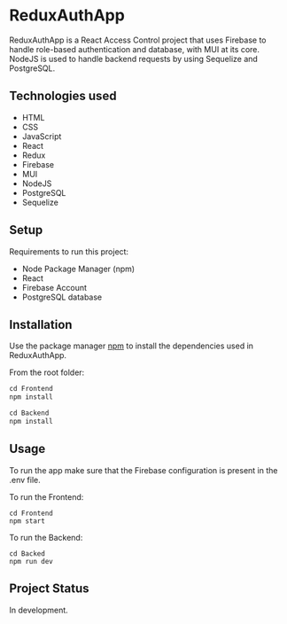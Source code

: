 
# ReduxAuthApp

ReduxAuthApp is a React Access Control project that uses Firebase to handle role-based authentication and database, with MUI at its core. NodeJS is used to handle backend requests by using Sequelize and PostgreSQL.

## Technologies used

* HTML
* CSS
* JavaScript
* React
* Redux
* Firebase
* MUI
* NodeJS
* PostgreSQL
* Sequelize

## Setup

Requirements to run this project:

* Node Package Manager (npm)
* React
* Firebase Account
* PostgreSQL database

## Installation

Use the package manager [npm](https://www.npmjs.com/) to install the dependencies used in ReduxAuthApp.

From the root folder:
```js
cd Frontend
npm install

cd Backend 
npm install
```

## Usage

To run the app make sure that the Firebase configuration is present in the .env file.

To run the Frontend:
```shell
cd Frontend
npm start
```

To run the Backend:
```shell
cd Backed
npm run dev
```

## Project Status

In development.
